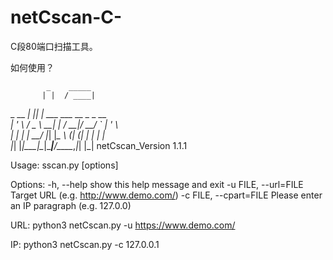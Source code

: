 # netCscan-C-
C段80端口扫描工具。

如何使用？

            _    _____                                                                                                                                                              
           | |  / ____|                                                                                                                                                             
 _ __   ___| |_| |     ___  ___ __ _ _ __                                                                                                                                           
| '_ \ / _ \ __| |    / __|/ __/ _` | '_ \                                                                                                                                          
| | | |  __/ |_| |____\__ \ (_| (_| | | | |                                                                                                                                         
|_| |_|\___|\__|\_____|___/\___\__,_|_| |_|     netCscan_Version 1.1.1                                                                                                              
                                                                                                                                                                                    
                                                                                                                                                                                    
Usage: sscan.py [options]

Options:
  -h, --help            show this help message and exit
  -u FILE, --url=FILE   Target URL (e.g. http://www.demo.com/)
  -c FILE, --cpart=FILE
                        Please enter an IP paragraph (e.g. 127.0.0)



URL:
python3 netCscan.py -u https://www.demo.com/

IP:
python3 netCscan.py -c 127.0.0.1

